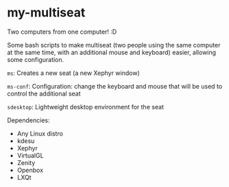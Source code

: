 # my-multiseat
Two computers from one computer! :D

Some bash scripts to make multiseat (two people using the same computer at the same time, with an additional mouse and keyboard) easier, allowing some configuration.

`ms`: Creates a new seat (a new Xephyr window)

`ms-conf`: Configuration: change the keyboard and mouse that will be used to control the additional seat

`sdesktop`: Lightweight desktop environment for the seat

Dependencies:

* Any Linux distro
* kdesu
* Xephyr
* VirtualGL
* Zenity
* Openbox
* LXQt
